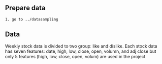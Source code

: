 Prepare data
-------------------------
    1. go to ../datasampling

Data
-------------------------
Weekly stock data is  divided to two group: like and dislike. Each stock data has seven features: date, high, low, close, open, volumn, and adj close but only 5 features (high, low, close, open, volum) are used in the project

